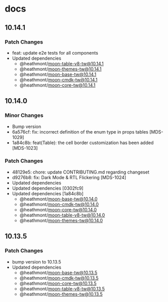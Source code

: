 # docs

## 10.14.1

### Patch Changes

- feat: update e2e tests for all components
- Updated dependencies
  - @heathmont/moon-table-v8-tw@10.14.1
  - @heathmont/moon-themes-tw@10.14.1
  - @heathmont/moon-base-tw@10.14.1
  - @heathmont/moon-cmdk-tw@10.14.1
  - @heathmont/moon-core-tw@10.14.1

## 10.14.0

### Minor Changes

- Bump version
- 6a576cf: fix: incorrect definition of the enum type in props tables [MDS-1029]
- 1a84c8b: feat(Table): the cell border customization has been added [MDS-1023]

### Patch Changes

- 48129e5: chore: update CONTRIBUTING.md regarding changeset
- d9276b8: fix: Dark Mode & RTL Flickering [MDS-1024]
- Updated dependencies
- Updated dependencies [0302fc9]
- Updated dependencies [1a84c8b]
  - @heathmont/moon-base-tw@10.14.0
  - @heathmont/moon-cmdk-tw@10.14.0
  - @heathmont/moon-core-tw@10.14.0
  - @heathmont/moon-table-v8-tw@10.14.0
  - @heathmont/moon-themes-tw@10.14.0

## 10.13.5

### Patch Changes

- bump version to 10.13.5
- Updated dependencies
  - @heathmont/moon-base-tw@10.13.5
  - @heathmont/moon-cmdk-tw@10.13.5
  - @heathmont/moon-core-tw@10.13.5
  - @heathmont/moon-table-v8-tw@10.13.5
  - @heathmont/moon-themes-tw@10.13.5
